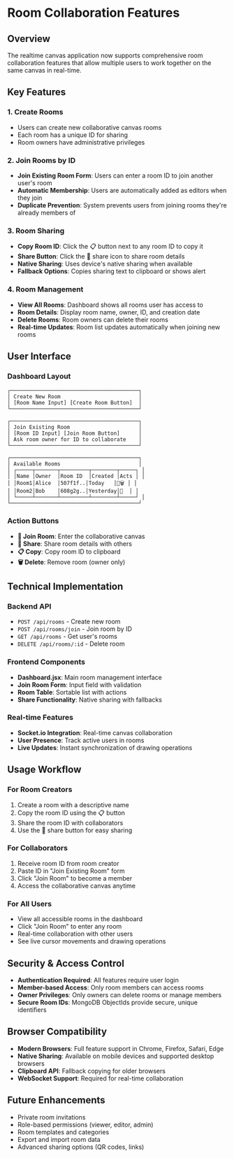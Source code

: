 # Room Collaboration Features

## Overview
The realtime canvas application now supports comprehensive room collaboration features that allow multiple users to work together on the same canvas in real-time.

## Key Features

### 1. Create Rooms
- Users can create new collaborative canvas rooms
- Each room has a unique ID for sharing
- Room owners have administrative privileges

### 2. Join Rooms by ID
- **Join Existing Room Form**: Users can enter a room ID to join another user's room
- **Automatic Membership**: Users are automatically added as editors when they join
- **Duplicate Prevention**: System prevents users from joining rooms they're already members of

### 3. Room Sharing
- **Copy Room ID**: Click the 📋 button next to any room ID to copy it
- **Share Button**: Click the 🔗 share icon to share room details
- **Native Sharing**: Uses device's native sharing when available
- **Fallback Options**: Copies sharing text to clipboard or shows alert

### 4. Room Management
- **View All Rooms**: Dashboard shows all rooms user has access to
- **Room Details**: Display room name, owner, ID, and creation date
- **Delete Rooms**: Room owners can delete their rooms
- **Real-time Updates**: Room list updates automatically when joining new rooms

## User Interface

### Dashboard Layout
```
┌─────────────────────────────────────────┐
│ Create New Room                         │
│ [Room Name Input] [Create Room Button]  │
└─────────────────────────────────────────┘

┌─────────────────────────────────────────┐
│ Join Existing Room                      │
│ [Room ID Input] [Join Room Button]      │
│ Ask room owner for ID to collaborate    │
└─────────────────────────────────────────┘

┌─────────────────────────────────────────┐
│ Available Rooms                         │
│ ┌─────┬───────┬─────────┬────────┬─────┐ │
│ │Name │Owner  │Room ID  │Created │Acts │ │
│ │Room1│Alice  │507f1f..│Today   │🔗🗑 │ │
│ │Room2│Bob    │608g2g..│Yesterday│🔗  │ │
│ └─────┴───────┴─────────┴────────┴─────┘ │
└─────────────────────────────────────────┘
```

### Action Buttons
- **🔵 Join Room**: Enter the collaborative canvas
- **🔗 Share**: Share room details with others  
- **📋 Copy**: Copy room ID to clipboard
- **🗑️ Delete**: Remove room (owner only)

## Technical Implementation

### Backend API
- `POST /api/rooms` - Create new room
- `POST /api/rooms/join` - Join room by ID
- `GET /api/rooms` - Get user's rooms
- `DELETE /api/rooms/:id` - Delete room

### Frontend Components
- **Dashboard.jsx**: Main room management interface
- **Join Room Form**: Input field with validation
- **Room Table**: Sortable list with actions
- **Share Functionality**: Native sharing with fallbacks

### Real-time Features
- **Socket.io Integration**: Real-time canvas collaboration
- **User Presence**: Track active users in rooms
- **Live Updates**: Instant synchronization of drawing operations

## Usage Workflow

### For Room Creators
1. Create a room with a descriptive name
2. Copy the room ID using the 📋 button
3. Share the room ID with collaborators
4. Use the 🔗 share button for easy sharing

### For Collaborators
1. Receive room ID from room creator
2. Paste ID in "Join Existing Room" form
3. Click "Join Room" to become a member
4. Access the collaborative canvas anytime

### For All Users
- View all accessible rooms in the dashboard
- Click "Join Room" to enter any room
- Real-time collaboration with other users
- See live cursor movements and drawing operations

## Security & Access Control
- **Authentication Required**: All features require user login
- **Member-based Access**: Only room members can access rooms
- **Owner Privileges**: Only owners can delete rooms or manage members
- **Secure Room IDs**: MongoDB ObjectIds provide secure, unique identifiers

## Browser Compatibility
- **Modern Browsers**: Full feature support in Chrome, Firefox, Safari, Edge
- **Native Sharing**: Available on mobile devices and supported desktop browsers
- **Clipboard API**: Fallback copying for older browsers
- **WebSocket Support**: Required for real-time collaboration

## Future Enhancements
- Private room invitations
- Role-based permissions (viewer, editor, admin)
- Room templates and categories
- Export and import room data
- Advanced sharing options (QR codes, links)
